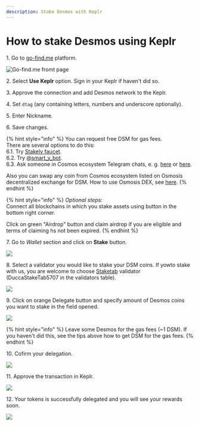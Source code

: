 ```yaml
---
description: Stake Desmos with Keplr
---
```


# How to stake Desmos using Keplr

1\. Go to [go-find.me](https://go-find.me) platform.

![Go-find.me fromt page](../../.gitbook/assets/01\_go-find\_platform.PNG)

2\. Select **Use Keplr** option. Sign in your Keplr if haven't did so.&#x20;

3\. Approve the connection and add Desmos network to the Keplr.

4\. Set `dtag` (any containing letters, numbers and underscore optionally).

5\. Enter Nickname.

6\. Save changes.

{% hint style="info" %}
You can request free DSM for gas fees. \
There are several options to do this:\
6.1. Try [Stakely faucet](https://stakely.io/faucet/desmos-dsm).\
6.2. Try [@smart\_y\_bot](https://t.me/smart\_y\_bot).\
6.3. Ask someone in Cosmos ecosystem Telegram chats, e. g. [here](https://t.me/CosmosAirdrops) or [here](https://t.me/CosmosEcosystemChat).

Also you can swap any coin from Cosmos ecosystem listed on Osmosis decentralized exchange for DSM. How to use Osmosis DEX, see [here](../osmosis/how-to-buy-osmosis-coins-on-osmosis-decentralized-exchange.md).
{% endhint %}

{% hint style="info" %}
_Optional steps:_\
Connect all blockchains in which you stake assets using button in the bottom right corner.

Click on green "Airdrop" button and claim airdrop if you are eligible and terms of claiming hs not been expired.
{% endhint %}

7\. Go to _Wallet_ section and click on **Stake** button.

![](../../.gitbook/assets/02\_wallet\_and\_connected\_blockchains.PNG)

8\. Select a validator you would like to stake your DSM coins. If yowto stake with us, you are welcome to choose [Staketab](https://staketab.c) validator (DuccaStakeTab5707 in the validators table).

![](../../.gitbook/assets/04\_staketab\_desmos.png)

9\. Click on orange Delegate button and specify amount of Desmos coins you want to stake in the field opened.&#x20;

![](../../.gitbook/assets/05\_delegate\_desmos\_1\_dsm\_leaved\_for\_fees.PNG)

{% hint style="info" %}
Leave some Desmos for the gas fees (\~1 DSM). If you haven't did this, see the tips above how to get DSM for the gas fees.
{% endhint %}

10\. Cofirm your delegation.

![](../../.gitbook/assets/06\_confirm\_delegation.PNG)

11\. Approve the transaction in Keplr.

![](../../.gitbook/assets/07\_confirmation\_window.PNG)

12\. Your tokens is successfully delegated and you will see your rewards soon.

![](../../.gitbook/assets/09\_delegated.png)
